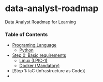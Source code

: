 # data-analyst-roadmap
Data Analyst Roadmap for Learning


### Table of Contents

- [Programing Language](#programing-language)
  - [Python](#Python)
- [Step 0: Basic requirements](#step-0-basic-requirements)
  - [Linux (LPIC-1)](#linux-lpic-1)
  - [Docker (Mandatory)](#docker-mandatory)
- [Step 1: IaC (Infrastructure as Code)]
- 
